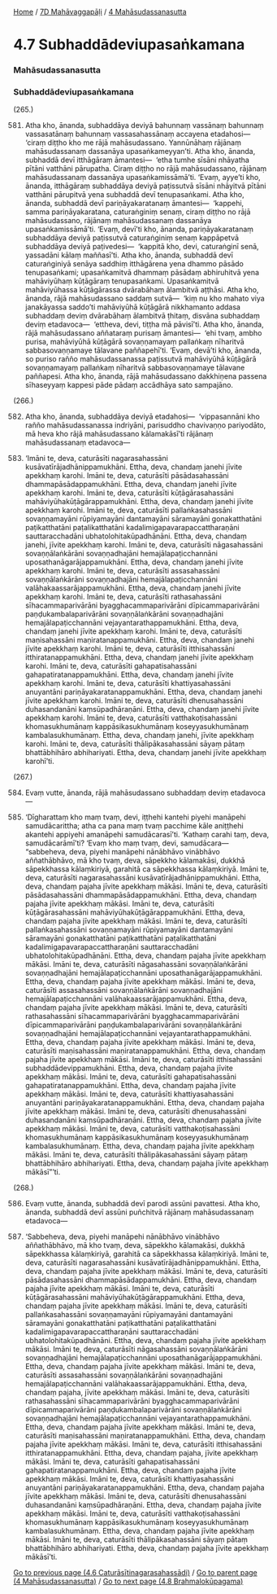 
[Home](/) / [7D Mahāvaggapāḷi](../../7D.md) / [4 Mahāsudassanasutta](../4.md)

# 4.7 Subhaddādeviupasaṅkamana

### Mahāsudassanasutta

### Subhaddādeviupasaṅkamana

(265.)

581. Atha kho, ānanda, subhaddāya deviyā bahunnaṃ vassānaṃ bahunnaṃ vassasatānaṃ bahunnaṃ vassasahassānaṃ accayena etadahosi—  ‘ciraṃ diṭṭho kho me rājā mahāsudassano. Yannūnāhaṃ rājānaṃ mahāsudassanaṃ dassanāya upasaṅkameyyan’ti. Atha kho, ānanda, subhaddā devī itthāgāraṃ āmantesi—  ‘etha tumhe sīsāni nhāyatha pītāni vatthāni pārupatha. Ciraṃ diṭṭho no rājā mahāsudassano, rājānaṃ mahāsudassanaṃ dassanāya upasaṅkamissāmā’ti. ‘Evaṃ, ayye’ti kho, ānanda, itthāgāraṃ subhaddāya deviyā paṭissutvā sīsāni nhāyitvā pītāni vatthāni pārupitvā yena subhaddā devī tenupasaṅkami. Atha kho, ānanda, subhaddā devī pariṇāyakaratanaṃ āmantesi—  ‘kappehi, samma pariṇāyakaratana, caturaṅginiṃ senaṃ, ciraṃ diṭṭho no rājā mahāsudassano, rājānaṃ mahāsudassanaṃ dassanāya upasaṅkamissāmā’ti. ‘Evaṃ, devī’ti kho, ānanda, pariṇāyakaratanaṃ subhaddāya deviyā paṭissutvā caturaṅginiṃ senaṃ kappāpetvā subhaddāya deviyā paṭivedesi—  ‘kappitā kho, devi, caturaṅginī senā, yassadāni kālaṃ maññasī’ti. Atha kho, ānanda, subhaddā devī caturaṅginiyā senāya saddhiṃ itthāgārena yena dhammo pāsādo tenupasaṅkami; upasaṅkamitvā dhammaṃ pāsādaṃ abhiruhitvā yena mahāviyūhaṃ kūṭāgāraṃ tenupasaṅkami. Upasaṅkamitvā mahāviyūhassa kūṭāgārassa dvārabāhaṃ ālambitvā aṭṭhāsi. Atha kho, ānanda, rājā mahāsudassano saddaṃ sutvā—  ‘kiṃ nu kho mahato viya janakāyassa saddo’ti mahāviyūhā kūṭāgārā nikkhamanto addasa subhaddaṃ deviṃ dvārabāhaṃ ālambitvā ṭhitaṃ, disvāna subhaddaṃ deviṃ etadavoca—  ‘ettheva, devi, tiṭṭha mā pāvisī’ti. Atha kho, ānanda, rājā mahāsudassano aññataraṃ purisaṃ āmantesi—  ‘ehi tvaṃ, ambho purisa, mahāviyūhā kūṭāgārā sovaṇṇamayaṃ pallaṅkaṃ nīharitvā sabbasovaṇṇamaye tālavane paññapehī’ti. ‘Evaṃ, devā’ti kho, ānanda, so puriso rañño mahāsudassanassa paṭissutvā mahāviyūhā kūṭāgārā sovaṇṇamayaṃ pallaṅkaṃ nīharitvā sabbasovaṇṇamaye tālavane paññapesi. Atha kho, ānanda, rājā mahāsudassano dakkhiṇena passena sīhaseyyaṃ kappesi pāde pādaṃ accādhāya sato sampajāno.

(266.)

582. Atha kho, ānanda, subhaddāya deviyā etadahosi—  ‘vippasannāni kho rañño mahāsudassanassa indriyāni, parisuddho chavivaṇṇo pariyodāto, mā heva kho rājā mahāsudassano kālamakāsī’ti rājānaṃ mahāsudassanaṃ etadavoca—

583. ‘Imāni te, deva, caturāsīti nagarasahassāni kusāvatīrājadhānippamukhāni. Ettha, deva, chandaṃ janehi jīvite apekkhaṃ karohi. Imāni te, deva, caturāsīti pāsādasahassāni dhammapāsādappamukhāni. Ettha, deva, chandaṃ janehi jīvite apekkhaṃ karohi. Imāni te, deva, caturāsīti kūṭāgārasahassāni mahāviyūhakūṭāgārappamukhāni. Ettha, deva, chandaṃ janehi jīvite apekkhaṃ karohi. Imāni te, deva, caturāsīti pallaṅkasahassāni sovaṇṇamayāni rūpiyamayāni dantamayāni sāramayāni gonakatthatāni paṭikatthatāni paṭalikatthatāni kadalimigapavarapaccattharaṇāni sauttaracchadāni ubhatolohitakūpadhānāni. Ettha, deva, chandaṃ janehi, jīvite apekkhaṃ karohi. Imāni te, deva, caturāsīti nāgasahassāni sovaṇṇālaṅkārāni sovaṇṇadhajāni hemajālapaṭicchannāni uposathanāgarājappamukhāni. Ettha, deva, chandaṃ janehi jīvite apekkhaṃ karohi. Imāni te, deva, caturāsīti assasahassāni sovaṇṇālaṅkārāni sovaṇṇadhajāni hemajālapaṭicchannāni valāhakaassarājappamukhāni. Ettha, deva, chandaṃ janehi jīvite apekkhaṃ karohi. Imāni te, deva, caturāsīti rathasahassāni sīhacammaparivārāni byagghacammaparivārāni dīpicammaparivārāni paṇḍukambalaparivārāni sovaṇṇālaṅkārāni sovaṇṇadhajāni hemajālapaṭicchannāni vejayantarathappamukhāni. Ettha, deva, chandaṃ janehi jīvite apekkhaṃ karohi. Imāni te, deva, caturāsīti maṇisahassāni maṇiratanappamukhāni. Ettha, deva, chandaṃ janehi jīvite apekkhaṃ karohi. Imāni te, deva, caturāsīti itthisahassāni itthiratanappamukhāni. Ettha, deva, chandaṃ janehi jīvite apekkhaṃ karohi. Imāni te, deva, caturāsīti gahapatisahassāni gahapatiratanappamukhāni. Ettha, deva, chandaṃ janehi jīvite apekkhaṃ karohi. Imāni te, deva, caturāsīti khattiyasahassāni anuyantāni pariṇāyakaratanappamukhāni. Ettha, deva, chandaṃ janehi jīvite apekkhaṃ karohi. Imāni te, deva, caturāsīti dhenusahassāni duhasandanāni kaṃsūpadhāraṇāni. Ettha, deva, chandaṃ janehi jīvite apekkhaṃ karohi. Imāni te, deva, caturāsīti vatthakoṭisahassāni khomasukhumānaṃ kappāsikasukhumānaṃ koseyyasukhumānaṃ kambalasukhumānaṃ. Ettha, deva, chandaṃ janehi, jīvite apekkhaṃ karohi. Imāni te, deva, caturāsīti thālipākasahassāni sāyaṃ pātaṃ bhattābhihāro abhihariyati. Ettha, deva, chandaṃ janehi jīvite apekkhaṃ karohī’ti.

(267.)

584. Evaṃ vutte, ānanda, rājā mahāsudassano subhaddaṃ deviṃ etadavoca—

585. ‘Dīgharattaṃ kho maṃ tvaṃ, devi, iṭṭhehi kantehi piyehi manāpehi samudācarittha; atha ca pana maṃ tvaṃ pacchime kāle aniṭṭhehi akantehi appiyehi amanāpehi samudācarasī’ti. ‘Kathaṃ carahi taṃ, deva, samudācarāmī’ti? ‘Evaṃ kho maṃ tvaṃ, devi, samudācara—  “sabbeheva, deva, piyehi manāpehi nānābhāvo vinābhāvo aññathābhāvo, mā kho tvaṃ, deva, sāpekkho kālamakāsi, dukkhā sāpekkhassa kālaṃkiriyā, garahitā ca sāpekkhassa kālaṃkiriyā. Imāni te, deva, caturāsīti nagarasahassāni kusāvatīrājadhānippamukhāni. Ettha, deva, chandaṃ pajaha jīvite apekkhaṃ mākāsi. Imāni te, deva, caturāsīti pāsādasahassāni dhammapāsādappamukhāni. Ettha, deva, chandaṃ pajaha jīvite apekkhaṃ mākāsi. Imāni te, deva, caturāsīti kūṭāgārasahassāni mahāviyūhakūṭāgārappamukhāni. Ettha, deva, chandaṃ pajaha jīvite apekkhaṃ mākāsi. Imāni te, deva, caturāsīti pallaṅkasahassāni sovaṇṇamayāni rūpiyamayāni dantamayāni sāramayāni gonakatthatāni paṭikatthatāni paṭalikatthatāni kadalimigapavarapaccattharaṇāni sauttaracchadāni ubhatolohitakūpadhānāni. Ettha, deva, chandaṃ pajaha jīvite apekkhaṃ mākāsi. Imāni te, deva, caturāsīti nāgasahassāni sovaṇṇālaṅkārāni sovaṇṇadhajāni hemajālapaṭicchannāni uposathanāgarājappamukhāni. Ettha, deva, chandaṃ pajaha jīvite apekkhaṃ mākāsi. Imāni te, deva, caturāsīti assasahassāni sovaṇṇālaṅkārāni sovaṇṇadhajāni hemajālapaṭicchannāni valāhakaassarājappamukhāni. Ettha, deva, chandaṃ pajaha jīvite apekkhaṃ mākāsi. Imāni te, deva, caturāsīti rathasahassāni sīhacammaparivārāni byagghacammaparivārāni dīpicammaparivārāni paṇḍukambalaparivārāni sovaṇṇālaṅkārāni sovaṇṇadhajāni hemajālapaṭicchannāni vejayantarathappamukhāni. Ettha, deva, chandaṃ pajaha jīvite apekkhaṃ mākāsi. Imāni te, deva, caturāsīti maṇisahassāni maṇiratanappamukhāni. Ettha, deva, chandaṃ pajaha jīvite apekkhaṃ mākāsi. Imāni te, deva, caturāsīti itthisahassāni subhaddādevippamukhāni. Ettha, deva, chandaṃ pajaha jīvite apekkhaṃ mākāsi. Imāni te, deva, caturāsīti gahapatisahassāni gahapatiratanappamukhāni. Ettha, deva, chandaṃ pajaha jīvite apekkhaṃ mākāsi. Imāni te, deva, caturāsīti khattiyasahassāni anuyantāni pariṇāyakaratanappamukhāni. Ettha, deva, chandaṃ pajaha jīvite apekkhaṃ mākāsi. Imāni te, deva, caturāsīti dhenusahassāni duhasandanāni kaṃsūpadhāraṇāni. Ettha, deva, chandaṃ pajaha jīvite apekkhaṃ mākāsi. Imāni te, deva, caturāsīti vatthakoṭisahassāni khomasukhumānaṃ kappāsikasukhumānaṃ koseyyasukhumānaṃ kambalasukhumānaṃ. Ettha, deva, chandaṃ pajaha jīvite apekkhaṃ mākāsi. Imāni te, deva, caturāsīti thālipākasahassāni sāyaṃ pātaṃ bhattābhihāro abhihariyati. Ettha, deva, chandaṃ pajaha jīvite apekkhaṃ mākāsī”’ti.

(268.)

586. Evaṃ vutte, ānanda, subhaddā devī parodi assūni pavattesi. Atha kho, ānanda, subhaddā devī assūni puñchitvā rājānaṃ mahāsudassanaṃ etadavoca—

587. ‘Sabbeheva, deva, piyehi manāpehi nānābhāvo vinābhāvo aññathābhāvo, mā kho tvaṃ, deva, sāpekkho kālamakāsi, dukkhā sāpekkhassa kālaṃkiriyā, garahitā ca sāpekkhassa kālaṃkiriyā. Imāni te, deva, caturāsīti nagarasahassāni kusāvatīrājadhānippamukhāni. Ettha, deva, chandaṃ pajaha jīvite apekkhaṃ mākāsi. Imāni te, deva, caturāsīti pāsādasahassāni dhammapāsādappamukhāni. Ettha, deva, chandaṃ pajaha jīvite apekkhaṃ mākāsi. Imāni te, deva, caturāsīti kūṭāgārasahassāni mahāviyūhakūṭāgārappamukhāni. Ettha, deva, chandaṃ pajaha jīvite apekkhaṃ mākāsi. Imāni te, deva, caturāsīti pallaṅkasahassāni sovaṇṇamayāni rūpiyamayāni dantamayāni sāramayāni gonakatthatāni paṭikatthatāni paṭalikatthatāni kadalimigapavarapaccattharaṇāni sauttaracchadāni ubhatolohitakūpadhānāni. Ettha, deva, chandaṃ pajaha jīvite apekkhaṃ mākāsi. Imāni te, deva, caturāsīti nāgasahassāni sovaṇṇālaṅkārāni sovaṇṇadhajāni hemajālapaṭicchannāni uposathanāgarājappamukhāni. Ettha, deva, chandaṃ pajaha jīvite apekkhaṃ mākāsi. Imāni te, deva, caturāsīti assasahassāni sovaṇṇālaṅkārāni sovaṇṇadhajāni hemajālapaṭicchannāni valāhakaassarājappamukhāni. Ettha, deva, chandaṃ pajaha, jīvite apekkhaṃ mākāsi. Imāni te, deva, caturāsīti rathasahassāni sīhacammaparivārāni byagghacammaparivārāni dīpicammaparivārāni paṇḍukambalaparivārāni sovaṇṇālaṅkārāni sovaṇṇadhajāni hemajālapaṭicchannāni vejayantarathappamukhāni. Ettha, deva, chandaṃ pajaha jīvite apekkhaṃ mākāsi. Imāni te, deva, caturāsīti maṇisahassāni maṇiratanappamukhāni. Ettha, deva, chandaṃ pajaha jīvite apekkhaṃ mākāsi. Imāni te, deva, caturāsīti itthisahassāni itthiratanappamukhāni. Ettha, deva, chandaṃ pajaha, jīvite apekkhaṃ mākāsi. Imāni te, deva, caturāsīti gahapatisahassāni gahapatiratanappamukhāni. Ettha, deva, chandaṃ pajaha jīvite apekkhaṃ mākāsi. Imāni te, deva, caturāsīti khattiyasahassāni anuyantāni pariṇāyakaratanappamukhāni. Ettha, deva, chandaṃ pajaha jīvite apekkhaṃ mākāsi. Imāni te, deva, caturāsīti dhenusahassāni duhasandanāni kaṃsūpadhāraṇāni. Ettha, deva, chandaṃ pajaha jīvite apekkhaṃ mākāsi. Imāni te, deva, caturāsīti vatthakoṭisahassāni khomasukhumānaṃ kappāsikasukhumānaṃ koseyyasukhumānaṃ kambalasukhumānaṃ. Ettha, deva, chandaṃ pajaha jīvite apekkhaṃ mākāsi. Imāni te, deva, caturāsīti thālipākasahassāni sāyaṃ pātaṃ bhattābhihāro abhihariyati. Ettha, deva, chandaṃ pajaha jīvite apekkhaṃ mākāsī’ti.

[Go to previous page (4.6 Caturāsītinagarasahassādi)](4.6.md) / [Go to parent page (4 Mahāsudassanasutta)](../4.md) / [Go to next page (4.8 Brahmalokūpagama)](4.8.md)


